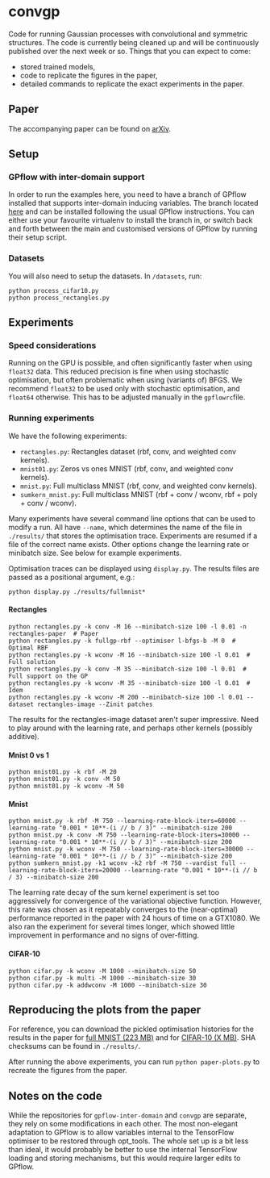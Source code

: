 # convgp
Code for running Gaussian processes with convolutional and symmetric structures. The code is currently being cleaned up
and will be continuously published over the next week or so. Things that you can expect to come:
- stored trained models,
- code to replicate the figures in the paper,
- detailed commands to replicate the exact experiments in the paper.

## Paper
The accompanying paper can be found on [arXiv](https://arxiv.org/to_be_published).

## Setup
### GPflow with inter-domain support
In order to run the examples here, you need to have a branch of GPflow installed that supports inter-domain inducing
variables. The branch located [here](https://github.com/markvdw/GPflow-inter-domain) and can be installed following the
usual GPflow instructions. You can either use your favourite virtualenv to install the branch in, or switch back and
forth between the main and customised versions of GPflow by running their setup script. 

### Datasets
You will also need to setup the datasets. In `/datasets`, run:
 ```
 python process_cifar10.py
 python process_rectangles.py
 ```

## Experiments
### Speed considerations
Running on the GPU is possible, and often significantly faster when using `float32` data. This reduced precision is fine
when using stochastic optimisation, but often problematic when using (variants of) BFGS. We recommend `float32` to be
used only with stochastic optimisation, and `float64` otherwise. This has to be adjusted manually in the `gpflowrc`file.

### Running experiments
We have the following experiments:
 - `rectangles.py`: Rectangles dataset (rbf, conv, and weighted conv kernels).
 - `mnist01.py`: Zeros vs ones MNIST (rbf, conv, and weighted conv kernels).
 - `mnist.py`: Full multiclass MNIST (rbf, conv, and weighted conv kernels).
 - `sumkern_mnist.py`: Full multiclass MNIST (rbf + conv / wconv, rbf + poly + conv / wconv).
 
Many experiments have several command line options that can be used to modify a run. All have `--name`, which determines
the name of the file in `./results/` that stores the optimisation trace. Experiments are resumed if a file of the
correct name exists. Other options change the learning rate or minibatch size. See below for example experiments.

Optimisation traces can be displayed using `display.py`. The results files are passed as a positional argument, e.g.:
```
python display.py ./results/fullmnist*
```

#### Rectangles
```
python rectangles.py -k conv -M 16 --minibatch-size 100 -l 0.01 -n rectangles-paper  # Paper
python rectangles.py -k fullgp-rbf --optimiser l-bfgs-b -M 0  # Optimal RBF
python rectangles.py -k wconv -M 16 --minibatch-size 100 -l 0.01  # Full solution
python rectangles.py -k conv -M 35 --minibatch-size 100 -l 0.01  # Full support on the GP
python rectangles.py -k wconv -M 35 --minibatch-size 100 -l 0.01  # Idem
python rectangles.py -k wconv -M 200 --minibatch-size 100 -l 0.01 --dataset rectangles-image --Zinit patches
```
The results for the rectangles-image dataset aren't super impressive. Need to play around with the learning rate, and
perhaps other kernels (possibly additive).

#### Mnist 0 vs 1
```
python mnist01.py -k rbf -M 20
python mnist01.py -k conv -M 50
python mnist01.py -k wconv -M 50
```

#### Mnist
```
python mnist.py -k rbf -M 750 --learning-rate-block-iters=60000 --learning-rate "0.001 * 10**-(i // b / 3)" --minibatch-size 200
python mnist.py -k conv -M 750 --learning-rate-block-iters=30000 --learning-rate "0.001 * 10**-(i // b / 3)" --minibatch-size 200
python mnist.py -k wconv -M 750 --learning-rate-block-iters=30000 --learning-rate "0.001 * 10**-(i // b / 3)" --minibatch-size 200
python sumkern_mnist.py -k1 wconv -k2 rbf -M 750 --vardist full --learning-rate-block-iters=20000 --learning-rate "0.001 * 10**-(i // b / 3) --minibatch-size 200
```
The learning rate decay of the sum kernel experiment is set too aggressively for convergence of the variational
objective function. However, this rate was chosen as it repeatably converges to the (near-optimal) performance reported
in the paper with 24 hours of time on a GTX1080. We also ran the experiment for several times longer, which showed
little improvement in performance and no signs of over-fitting.

#### CIFAR-10
```
python cifar.py -k wconv -M 1000 --minibatch-size 50
python cifar.py -k multi -M 1000 --minibatch-size 30
python cifar.py -k addwconv -M 1000 --minibatch-size 30
```


## Reproducing the plots from the paper
For reference, you can download the pickled optimisation histories for the results in the paper for
[full MNIST (223 MB)](http://mlg.eng.cam.ac.uk/mvdwilk/convgp/convgp-fullmnist-results.tar.gz) and for
[CIFAR-10 (X MB)](http://mlg.eng.cam.ac.uk/mvdwilk/convgp/convgp-cifar10-results.tar.gz). SHA checksums can be found in
`./results/`.

After running the above experiments, you can run `python paper-plots.py` to recreate the figures from the paper.

## Notes on the code
While the repositories for `gpflow-inter-domain` and `convgp` are separate, they rely on some modifications in each
other. The most non-elegant adaptation to GPflow is to allow variables internal to the TensorFlow optimiser to be
restored through opt_tools. The whole set up is a bit less than ideal, it would probably be better to use the internal
TensorFlow loading and storing mechanisms, but this would require larger edits to GPflow.
